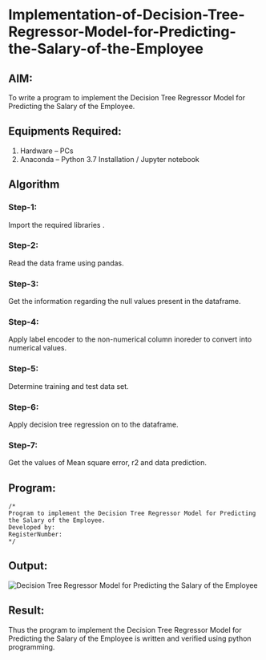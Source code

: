 # Implementation-of-Decision-Tree-Regressor-Model-for-Predicting-the-Salary-of-the-Employee

## AIM:
To write a program to implement the Decision Tree Regressor Model for Predicting the Salary of the Employee.

## Equipments Required:
1. Hardware – PCs
2. Anaconda – Python 3.7 Installation / Jupyter notebook

## Algorithm
### Step-1:
Import the required libraries .
### Step-2:
Read the data frame using pandas.
### Step-3:
Get the information regarding the null values present in the dataframe.
### Step-4:
Apply label encoder to the non-numerical column inoreder to convert into numerical values.
### Step-5:
Determine training and test data set.
### Step-6:
Apply decision tree regression on to the dataframe.
### Step-7:
Get the values of Mean square error, r2 and data prediction.

## Program:
```
/*
Program to implement the Decision Tree Regressor Model for Predicting the Salary of the Employee.
Developed by: 
RegisterNumber:  
*/
```

## Output:
![Decision Tree Regressor Model for Predicting the Salary of the Employee](sam.png)


## Result:
Thus the program to implement the Decision Tree Regressor Model for Predicting the Salary of the Employee is written and verified using python programming.

